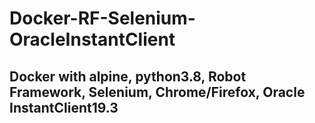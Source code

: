 # Docker-RF-Selenium-OracleInstantClient
## Docker with alpine, python3.8, Robot Framework, Selenium, Chrome/Firefox, Oracle InstantClient19.3 
